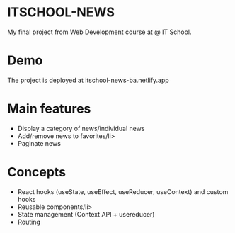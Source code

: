 # ITSCHOOL-NEWS
My final project from Web Development course at @ IT School.

# Demo 
The project is deployed at itschool-news-ba.netlify.app

# Main features
<ul>
  <li>Display a category of news/individual news</li>
  <li>Add/remove news to favorites/li>
  <li>Paginate news</li>
 </ul>

# Concepts
<ul>
  <li>React hooks (useState, useEffect, useReducer, useContext) and custom hooks</li>
  <li>Reusable components/li>
  <li>State management (Context API + usereducer)</li>
  <li>Routing</li>
 </ul>
